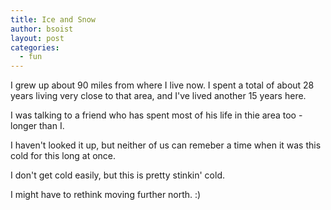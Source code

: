 ```yaml
---
title: Ice and Snow
author: bsoist
layout: post
categories:
  - fun
---
```

I grew up about 90 miles from where I live now. I spent a total of about 28 years living very close to that area, and I've lived another 15 years here.

I was talking to a friend who has spent most of his life in thie area too - longer than I.

I haven't looked it up, but neither of us can remeber a time when it was this cold for this long at once.

I don't get cold easily, but this is pretty stinkin' cold. 

I might have to rethink moving further north. :)
